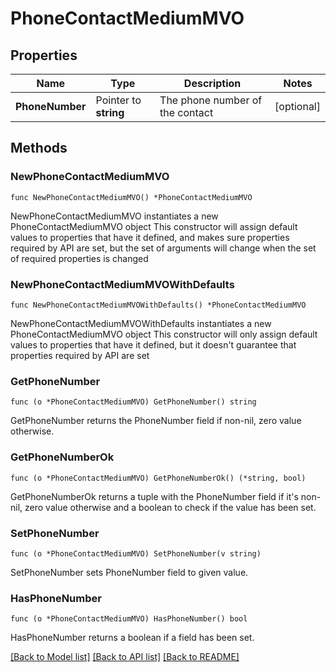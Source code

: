 # PhoneContactMediumMVO

## Properties

Name | Type | Description | Notes
------------ | ------------- | ------------- | -------------
**PhoneNumber** | Pointer to **string** | The phone number of the contact | [optional] 

## Methods

### NewPhoneContactMediumMVO

`func NewPhoneContactMediumMVO() *PhoneContactMediumMVO`

NewPhoneContactMediumMVO instantiates a new PhoneContactMediumMVO object
This constructor will assign default values to properties that have it defined,
and makes sure properties required by API are set, but the set of arguments
will change when the set of required properties is changed

### NewPhoneContactMediumMVOWithDefaults

`func NewPhoneContactMediumMVOWithDefaults() *PhoneContactMediumMVO`

NewPhoneContactMediumMVOWithDefaults instantiates a new PhoneContactMediumMVO object
This constructor will only assign default values to properties that have it defined,
but it doesn't guarantee that properties required by API are set

### GetPhoneNumber

`func (o *PhoneContactMediumMVO) GetPhoneNumber() string`

GetPhoneNumber returns the PhoneNumber field if non-nil, zero value otherwise.

### GetPhoneNumberOk

`func (o *PhoneContactMediumMVO) GetPhoneNumberOk() (*string, bool)`

GetPhoneNumberOk returns a tuple with the PhoneNumber field if it's non-nil, zero value otherwise
and a boolean to check if the value has been set.

### SetPhoneNumber

`func (o *PhoneContactMediumMVO) SetPhoneNumber(v string)`

SetPhoneNumber sets PhoneNumber field to given value.

### HasPhoneNumber

`func (o *PhoneContactMediumMVO) HasPhoneNumber() bool`

HasPhoneNumber returns a boolean if a field has been set.


[[Back to Model list]](../README.md#documentation-for-models) [[Back to API list]](../README.md#documentation-for-api-endpoints) [[Back to README]](../README.md)


